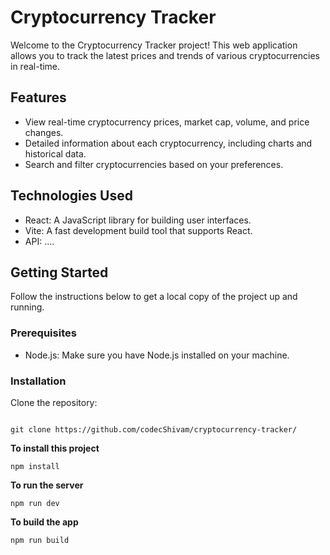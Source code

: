 # Cryptocurrency Tracker

Welcome to the Cryptocurrency Tracker project! This web application allows you to track the latest prices and trends of various cryptocurrencies in real-time.

## Features

- View real-time cryptocurrency prices, market cap, volume, and price changes.
- Detailed information about each cryptocurrency, including charts and historical data.
- Search and filter cryptocurrencies based on your preferences.

## Technologies Used

- React: A JavaScript library for building user interfaces.
- Vite: A fast development build tool that supports React.
- API: ....

## Getting Started

Follow the instructions below to get a local copy of the project up and running.

### Prerequisites

- Node.js: Make sure you have Node.js installed on your machine.

### Installation

Clone the repository:
   
   ```shell

git clone https://github.com/codecShivam/cryptocurrency-tracker/
   ```
   
**To install this project**

```
npm install
```

**To run the server**

```
npm run dev
```

**To build the app**

```
npm run build
```
